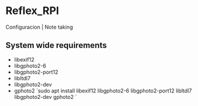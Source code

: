 # Reflex_RPI
Configuracion | Note taking

## System wide requirements


- libexif12
- libgphoto2-6
- libgphoto2-port12
- libltdl7
- libgphoto2-dev
- gphoto2
  ´sudo apt install libexif12 libgphoto2-6 libgphoto2-port12 libltdl7 libgphoto2-dev gphoto2 ´
